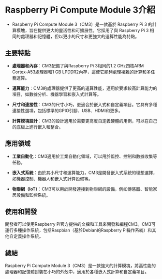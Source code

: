 # Raspberry Pi Compute Module 3介紹

- Raspberry Pi Compute Module 3（CM3）是一款基於 Raspberry Pi 3 的計算模塊，旨在提供更大的靈活性和可擴展性。它採用了與 Raspberry Pi 3 相同的處理器和記憶體，但以更小的尺寸和更強大的運算性能為特點。

## 主要特點

- **處理器和內存**：CM3配備了與Raspberry Pi 3相同的1.2 GHz四核ARM Cortex-A53處理器和1 GB LPDDR2內存，這使它能夠處理複雜的計算和多任務運算。

- **運算能力**：CM3的處理器提供了更高的運算性能，適用於要求較高計算能力的項目，如數據分析、機器學習和嵌入式計算等。

- **尺寸和連接性**：CM3的尺寸小巧，更適合於嵌入式和自定義項目。它具有多種連接性選項，包括標準的GPIO引腳、USB、HDMI和更多。

- **計算模塊設計**：CM3的設計適用於需要更高度自定義硬體的用例，可以在自己的底板上進行嵌入和整合。

## 應用領域

- **工業自動化**：CM3適用於工業自動化領域，可以用於監控、控制和數據收集等任務。

- **嵌入式系統**：由於其小尺寸和運算能力，CM3是開發嵌入式系統的理想選擇，如機器控制、機器人和嵌入式計算設備等。

- **物聯網（IoT）**：CM3可以用於開發連接到物聯網的設備，例如傳感器、智能家居設備和監控系統。

## 使用和開發

開發者可以使用Raspberry Pi官方提供的文檔和工具來開發和編程CM3。CM3可運行多種操作系統，包括Raspbian（基於Debian的Raspberry Pi操作系統）和其他自定義操作系統。

## 總結

Raspberry Pi Compute Module 3（CM3）是一款強大的計算模塊，將高性能的處理器和記憶體封裝在小巧的外殼中，適用於各種嵌入式計算和自定義項目。
